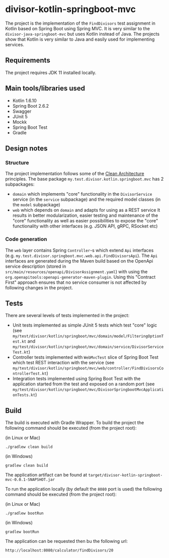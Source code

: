 # divisor-kotlin-springboot-mvc
The project is the implementation of the `FindDivisors` test assignment in Kotlin based on Spring Boot using Spring MVC.
It is very similar to the `divisor-java-springboot-mvc` but uses Kotlin instead of Java.
The projects show that Kotlin is very similar to Java and easily used for implementing services. 

## Requirements
The project requires JDK 11 installed locally.

## Main tools/libraries used
* Kotlin 1.6.10
* Spring Boot 2.6.2
* Swagger
* JUnit 5
* Mockk
* Spring Boot Test
* Gradle

## Design notes
### Structure
The project implementation follows some of the [Clean Architecture](https://blog.cleancoder.com/uncle-bob/2012/08/13/the-clean-architecture.html) principles.
The base package `my.test.divisor.kotlin.springboot.mvc` has 2 subpackages:
* `domain` which implements "core" functionality in the `DivisorService` service (in the `service` subpackage) 
and the required model classes (in the `model` subpackage)
* `web` which depends on `domain` and adapts for using as a REST service
It results in better modularization, easier testing and maintenance of the "core" functionality 
as well as easier possibilities to expose the "core" functionality with other interfaces (e.g. JSON API, gRPC, RSocket etc)

### Code generation
The `web` layer contains Spring `Controller`-s which extend `Api` interfaces (e.g. `my.test.divisor.springboot.mvc.web.api.FindDivisorsApi`).
The `Api` interfaces are generated during the Maven build based on the OpenApi service description (stored in 
`src/main/resources/openapi/DivisorAssignment.yaml`) with using the `org.openapitools:openapi-generator-maven-plugin`.
Using this "Contract First" approach ensures that no service consumer is not affected by following changes in the project.

## Tests
There are several levels of tests implemented in the project:
* Unit tests implemented as simple JUnit 5 tests which test "core" logic 
(see `my/test/divisor/kotlin/springboot/mvc/domain/model/FilteringOptionTest.kt` and 
`my/test/divisor/kotlin/springboot/mvc/domain/service/DivisorServiceTest.kt`)
* Controller tests implemented with `WebMvcTest` slice of Spring Boot Test which test REST interaction with the service
  (see `my/test/divisor/kotlin/springboot/mvc/web/controller/FindDivisorsControllerTest.kt`)
* Integration tests implemented using Spring Boot Test with the application started from the test and exposed on a random port
  (see `my/test/divisor/kotlin/springboot/mvc/DivisorSpringbootMvcApplicationTests.kt`)

## Build
The build is executed with Gradle Wrapper.
To build the project the following command should be executed (from the project root):

(in Linux or Mac)
```shell
./gradlew clean build
```
(in Windows)
```shell
gradlew clean build
```
The application artifact can be found at `target/divisor-kotlin-springboot-mvc-0.0.1-SNAPSHOT.jar`

To run the application locally (by default the `8080` port is used) the following command should be executed (from the project root):

(in Linux or Mac)
```shell
./gradlew bootRun
```
(in Windows)
```shell
gradlew bootRun
```
The application can be requested then bu the following url:
```shell
http://localhost:8080/calculator/findDivisors/20
```
